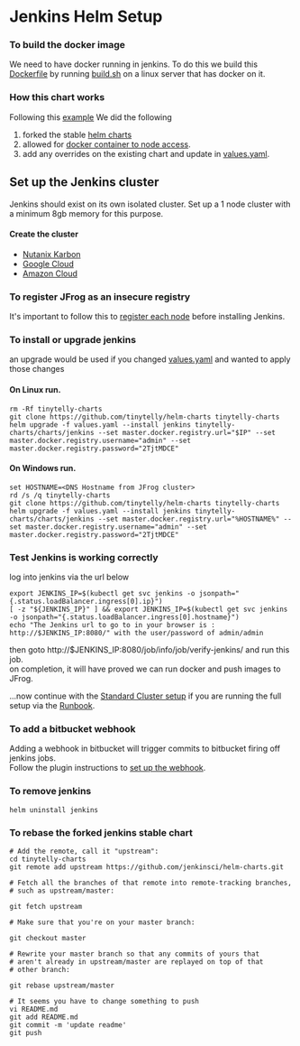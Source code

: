# Jenkins Helm Setup

### To build the docker image
We need to have docker running in jenkins.  To do this we build this [Dockerfile](Dockerfile) by 
running [build.sh](build.sh) on a linux server that has docker on it.

### How this chart works
Following this [example](https://estl.tech/accessing-docker-from-a-kubernetes-pod-68996709c04b)
We did the following
1. forked the stable [helm charts](https://github.com/tinytelly/helm-charts) 
2. allowed for [docker container to node access](https://github.com/jenkinsci/helm-charts/compare/main..tinytelly:main). 
3. add any overrides on the existing chart and update in [values.yaml](values.yaml).

## Set up the Jenkins cluster
Jenkins should exist on its own isolated cluster.  Set up a 1 node cluster with a minimum 8gb memory for this purpose.

#### Create the cluster
- [Nutanix Karbon](../../documentation/KARBON-SETUP.md)
- [Google Cloud](../../documentation/GCP-SETUP.md)
- [Amazon Cloud](../../documentation/AWS-SETUP.md)

### To register JFrog as an insecure registry
It's important to follow this to [register each node](../../documentation/INSECURE-REGISTRY.md) before installing Jenkins.  

### To install or upgrade jenkins 
an upgrade would be used if you changed [values.yaml](values.yaml) and wanted to apply those changes

#### On Linux run.
```
rm -Rf tinytelly-charts
git clone https://github.com/tinytelly/helm-charts tinytelly-charts
helm upgrade -f values.yaml --install jenkins tinytelly-charts/charts/jenkins --set master.docker.registry.url="$IP" --set master.docker.registry.username="admin" --set master.docker.registry.password="2TjtMDCE"
```
#### On Windows run.
```
set HOSTNAME=<DNS Hostname from JFrog cluster>
rd /s /q tinytelly-charts
git clone https://github.com/tinytelly/helm-charts tinytelly-charts
helm upgrade -f values.yaml --install jenkins tinytelly-charts/charts/jenkins --set master.docker.registry.url="%HOSTNAME%" --set master.docker.registry.username="admin" --set master.docker.registry.password="2TjtMDCE"
```

### Test Jenkins is working correctly
log into jenkins via the url below
```
export JENKINS_IP=$(kubectl get svc jenkins -o jsonpath="{.status.loadBalancer.ingress[0].ip}")
[ -z "${JENKINS_IP}" ] && export JENKINS_IP=$(kubectl get svc jenkins -o jsonpath="{.status.loadBalancer.ingress[0].hostname}")
echo "The Jenkins url to go to in your browser is : http://$JENKINS_IP:8080/" with the user/password of admin/admin
```
then goto http://$JENKINS_IP:8080/job/info/job/verify-jenkins/ and run this job.  
on completion, it will have proved we can run docker and push images to JFrog.

...now continue with the [Standard Cluster setup](../../documentation/STANDARD_CLUSTER.md) if you are running the full setup via the [Runbook](../../documentation/RUNBOOK.md).

### To add a bitbucket webhook
Adding a webhook in bitbucket will trigger commits to bitbucket firing off jenkins jobs.  
Follow the plugin instructions to [set up the webhook](https://plugins.jenkins.io/bitbucket/).

### To remove jenkins
```
helm uninstall jenkins
```

### To rebase the forked jenkins stable chart
```
# Add the remote, call it "upstream":
cd tinytelly-charts
git remote add upstream https://github.com/jenkinsci/helm-charts.git

# Fetch all the branches of that remote into remote-tracking branches,
# such as upstream/master:

git fetch upstream

# Make sure that you're on your master branch:

git checkout master

# Rewrite your master branch so that any commits of yours that
# aren't already in upstream/master are replayed on top of that
# other branch:

git rebase upstream/master

# It seems you have to change something to push
vi README.md
git add README.md
git commit -m 'update readme'
git push
```